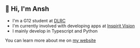 ## 👋 Hi, I'm Ansh

  - I'm a G12 student at [DLRC](https://dlrc.in)
  - I'm currently involved with developing apps at [Inspirit Vision](https://inspiritvision.com)
  - I mainly develop in Typescript and Python

You can learn more about me on [my website](https://ansht.com/)

<!---
anshunderscore/anshunderscore is a ✨ special ✨ repository because its `README.md` (this file) appears on your GitHub profile.
You can click the Preview link to take a look at your changes.
--->
